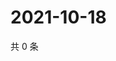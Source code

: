 # 2021-10-18

共 0 条

<!-- BEGIN WEIBO -->
<!-- 最后更新时间 Mon Oct 18 2021 12:14:27 GMT+0800 (China Standard Time) -->

<!-- END WEIBO -->
